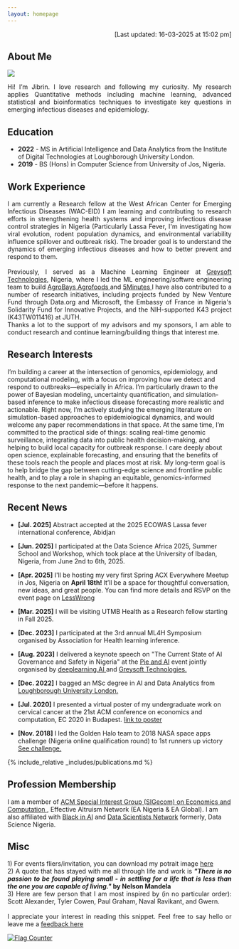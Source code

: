 ```yaml
---
layout: homepage
---
```


<p  align="right">[Last updated: 16-03-2025 at 15:02 pm]</p>

## About Me
<img src="assets/img/wavy.gif">
<p align="justify"> Hi! I’m Jibrin. I love research and following my curiosity. My research applies Quantitative methods including machine learning, advanced statistical and bioinformatics techniques to investigate key questions in emerging infectious diseases and epidemiology.
</p>

## Education
- **2022** - MS in Artificial Intelligence and Data Analytics from the Institute of Digital Technologies at Loughborough University London. 
- **2019** - BS (Hons) in Computer Science from University of Jos, Nigeria.

## Work Experience
<p align="justify"> I am currently a Research fellow at the West African Center for Emerging Infectious Diseases (WAC-EID) I am learning and contributing to research efforts in strengthening health systems and improving infectious disease control strategies in Nigeria (Particularly Lassa Fever, I'm investigating how viral evolution, rodent population dynamics, and environmental variability influence spillover and outbreak risk). The broader goal is to understand the dynamics of emerging infectious diseases and how to better prevent and respond to them.
<br> <br>
Previously, I served as a Machine Learning Engineer at <a href="https://greysoft.ng"  target="_blank">Greysoft Technologies</a>, Nigeria, where I led the ML engineering/softwre engineering team to build  <a href="https://agrobays.com"  target="_blank">AgroBays Agrofoods </a> and <a href="https://app.5minutes.ng"  target="_blank">5Minutes </a>
I have also contributed to a number of research initiatives, including projects funded by New Venture Fund through Data.org and Microsoft, the Embassy of France in Nigeria's Solidarity Fund for Innovative Projects, and the NIH-supported K43 project (K43TW011416) at JUTH.
<br>  
Thanks a lot to the support of my advisors and my sponsors, I am able to conduct research and continue learning/building things that interest me.
</p>

## Research Interests

I’m building a career at the intersection of genomics, epidemiology, and computational modeling, with a focus on improving how we detect and respond to outbreaks—especially in Africa. I’m particularly drawn to the power of Bayesian modeling, uncertainty quantification, and simulation-based inference to make infectious disease forecasting more realistic and actionable. Right now, I’m actively studying the emerging literature on simulation-based approaches to epidemiological dynamics, and would welcome any paper recommendations in that space. At the same time, I’m committed to the practical side of things: scaling real-time genomic surveillance, integrating data into public health decision-making, and helping to build local capacity for outbreak response. I care deeply about open science, explainable forecasting, and ensuring that the benefits of these tools reach the people and places most at risk. My long-term goal is to help bridge the gap between cutting-edge science and frontline public health, and to play a role in shaping an equitable, genomics-informed response to the next pandemic—before it happens. <br> 

## Recent News 

- **[Jul. 2025]** Abstract accepted at the 2025 ECOWAS Lassa fever international conference, Abidjan

- **[Jun. 2025]** I participated at the Data Science Africa 2025, Summer School and Workshop, which took place at the University of Ibadan, Nigeria, from June 2nd to 6th, 2025.
- **[Apr. 2025]** I'll be hosting my very first Spring ACX Everywhere Meetup in Jos, Nigeria on <b> April 18th! </b> It’ll be a space for thoughtful conversation, new ideas, and great people. You can find more details and RSVP on the event page on <a href= "https://www.lesswrong.com/events/u6pEyjcXCnSpyyzbo/jos-acx-meetups-everywhere-spring-2025"  target="_blank"> LessWrong </a>
- **[Mar. 2025]** I will be visiting UTMB Health as a Research fellow starting in Fall 2025.
- **[Dec. 2023]** I participated at the 3rd annual ML4H Symposium organised by Association for Health learning inference.
- **[Aug. 2023]** I delivered a keynote speech on "The Current State of AI Governance and Safety in Nigeria" at the <a href="https://www.linkedin.com/feed/update/urn:li:activity:7096848518631366656/ "  target="_blank"> Pie and AI</a> event jointly organised by <a href="https://www.deeplearning.ai"  target="_blank">deeplearning.AI </a>and <a href="https://greysoft.ng"  target="_blank">Greysoft Technologies.</a> 
- **[Dec. 2022]** I bagged an MSc degree in AI and Data Analytics from <a href="https://www.lborolondon.ac.uk/study/masters-degrees/artificial-intelligence-data-analytics/"  target="_blank"> Loughborough University London. </a>
- **[Jul. 2020]** I presented a virtual poster of my undergraduate work on cervical cancer at the 21st ACM conference on economics and computation, EC 2020 in Budapest. <a href="https://ec20.sigecom.org/program/posters/"  target="_blank"> link to poster</a>
- **[Nov. 2018]** I led the Golden Halo team to 2018 NASA space apps challenge (Nigeria online qualification round) to 1st runners up victory <a href="https://2018.spaceappschallenge.org/challenges/what-world-needs-now/health-makes-wealth/teams/golden-halo-1/project/"  target="_blank">See challenge.</a>

{% include_relative _includes/publications.md %}

<!--{% include_relative _includes/services.md %} -->
## Profession Membership
I am a member of <a href="http://www.sigecom.org"  target="_blank">ACM Special Interest Group (SIGecom) on Economics and Computation </a>, Effective Altruism Network (EA Nigeria & EA Global). I am also affiliated with <a href="https://blackinai.github.io/#/"  target="_blank">Black in AI</a> and <a href="https://www.datasciencenigeria.org"  target="_blank">Data Scientists Network</a> formerly, Data Science Nigeria.

## Misc
<p align="justify">
1) For events fliers/invitation, you can download my potrait image <a href ="https://raw.githubusercontent.com/jibrinx/jibrinx.github.io/main/assets/img/dpjb.png"  target="_blank"> here </a> <br>
2) A quote that has stayed with me all through life and work is <strong><i> "There is no passion to be found playing small - in settling for a life that is less than the one you are capable of living."
</i> by Nelson Mandela</strong> <br>
3) Here are few person that I am most inspired by (in no particular order): Scott Alexander, Tyler Cowen, Paul Graham, Naval Ravikant, and Gwern. <br> <br> 
I appreciate your interest in reading this snippet. Feel free to say hello or leave me a <a href="https://www.admonymous.co/jibrinx" target="_blank"> feedback here </a> </p>


<a href="https://info.flagcounter.com/wu9a"  target="_blank"> <img src="https://s01.flagcounter.com/map/wu9a/size_s/txt_000000/border_CCCCCC/pageviews_1/viewers_0/flags_0/" alt="Flag Counter" border="0"> </a>

<!-- <script type="text/javascript" id="mapmyvisitors" src="//mapmyvisitors.com/map.js?d=O65DFBEoMMCDyH8PO-ogFgIBijtcz7hMWYIFcurAHSw&cl=ffffff&w=a"></script> -->

